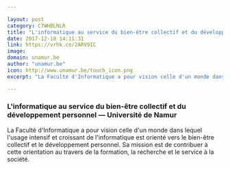 ```yaml
---

layout: post
category: C7WHBLNLR
title: "L'informatique au service du bien-être collectif et du développement personnel — Université de Namur"
date: 2017-12-18 14:11:31
link: https://vrhk.co/2ARV9IC
image: 
domain: unamur.be
author: "unamur.be"
icon: http://www.unamur.be/touch_icon.png
excerpt: "La Faculté d'Informatique a pour vision celle d'un monde dans lequel l'usage intensif et croissant de l'informatique est orienté vers le bien-être collectif et le développement personnel. Sa mission est de contribuer à cette orientation au travers de la formation, la recherche et le service à la société."

---
```


### L'informatique au service du bien-être collectif et du développement personnel — Université de Namur

La Faculté d'Informatique a pour vision celle d'un monde dans lequel l'usage intensif et croissant de l'informatique est orienté vers le bien-être collectif et le développement personnel. Sa mission est de contribuer à cette orientation au travers de la formation, la recherche et le service à la société.